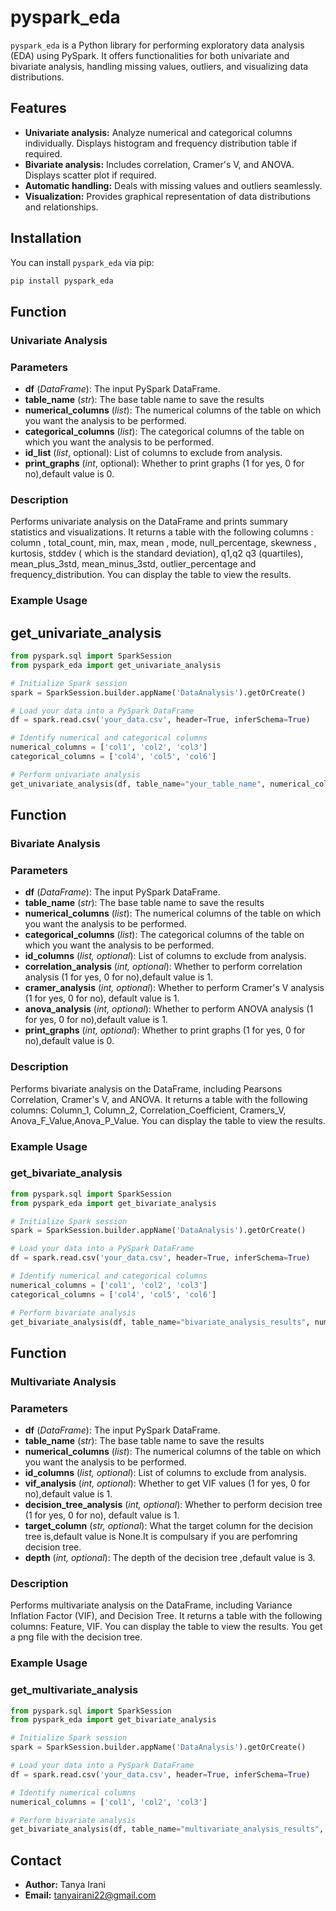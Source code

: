 # pyspark_eda

`pyspark_eda` is a Python library for performing exploratory data analysis (EDA) using PySpark. It offers functionalities for both univariate and bivariate analysis, handling missing values, outliers, and visualizing data distributions.

## Features

- **Univariate analysis:** Analyze numerical and categorical columns individually. Displays histogram and frequency distribution table if required.
- **Bivariate analysis:** Includes correlation, Cramer's V, and ANOVA. Displays scatter plot if required. 
- **Automatic handling:** Deals with missing values and outliers seamlessly.
- **Visualization:** Provides graphical representation of data distributions and relationships.

## Installation
You can install `pyspark_eda` via pip:

```bash
pip install pyspark_eda
```
## Function
### Univariate Analysis 
### Parameters
- **df** (*DataFrame*): The input PySpark DataFrame.
- **table_name** (*str*): The base table name to save the results
- **numerical_columns** (*list*): The numerical columns of the table on which you want the analysis to be performed.
- **categorical_columns** (*list*): The categorical columns of the table on which you want the analysis to be performed.
- **id_list** (*list*, optional): List of columns to exclude from analysis.
- **print_graphs** (*int*, optional): Whether to print graphs (1 for yes, 0 for no),default value is 0.

### Description
Performs univariate analysis on the DataFrame and prints summary statistics and visualizations.
It returns a table with the following columns : column , total_count, min, max, mean , mode, null_percentage, skewness , kurtosis, stddev ( which is the standard deviation), q1,q2 q3 (quartiles), mean_plus_3std, mean_minus_3std, outlier_percentage and frequency_distribution.
You can display the table to view the results.

### Example Usage
## get_univariate_analysis
```python
from pyspark.sql import SparkSession
from pyspark_eda import get_univariate_analysis

# Initialize Spark session
spark = SparkSession.builder.appName('DataAnalysis').getOrCreate()

# Load your data into a PySpark DataFrame
df = spark.read.csv('your_data.csv', header=True, inferSchema=True)

# Identify numerical and categorical columns
numerical_columns = ['col1', 'col2', 'col3']
categorical_columns = ['col4', 'col5', 'col6']

# Perform univariate analysis
get_univariate_analysis(df, table_name="your_table_name", numerical_columns=numerical_columns, categorical_columns=categorical_columns, id_list=['id_column'], print_graphs=1)
```

## Function
### Bivariate Analysis
### Parameters
- **df** (*DataFrame*): The input PySpark DataFrame.
- **table_name** (*str*): The base table name to save the results
- **numerical_columns** (*list*): The numerical columns of the table on which you want the analysis to be performed.
- **categorical_columns** (*list*): The categorical columns of the table on which you want the analysis to be performed.
- **id_columns** (*list, optional*): List of columns to exclude from analysis.
- **correlation_analysis** (*int, optional*): Whether to perform correlation analysis (1 for yes, 0 for no),default value is 1.
- **cramer_analysis** (*int, optional*): Whether to perform Cramer's V analysis (1 for yes, 0 for no), default value is 1.
- **anova_analysis** (*int, optional*): Whether to perform ANOVA analysis (1 for yes, 0 for no),default value is 1.
- **print_graphs** (*int, optional*): Whether to print graphs (1 for yes, 0 for no),default value is 0.

### Description
Performs bivariate analysis on the DataFrame, including Pearsons Correlation, Cramer's V, and ANOVA.
It returns a table with the following columns: Column_1, Column_2, Correlation_Coefficient, Cramers_V, Anova_F_Value,Anova_P_Value.
You can display the table to view the results.

### Example Usage 
### get_bivariate_analysis
```python
from pyspark.sql import SparkSession
from pyspark_eda import get_bivariate_analysis

# Initialize Spark session
spark = SparkSession.builder.appName('DataAnalysis').getOrCreate()

# Load your data into a PySpark DataFrame
df = spark.read.csv('your_data.csv', header=True, inferSchema=True)

# Identify numerical and categorical columns
numerical_columns = ['col1', 'col2', 'col3']
categorical_columns = ['col4', 'col5', 'col6']

# Perform bivariate analysis
get_bivariate_analysis(df, table_name="bivariate_analysis_results", numerical_columns=numerical_columns, categorical_columns=categorical_columns, id_columns=['id_column'], correlation_analysis=1, cramer_analysis=1, anova_analysis=1, print_graphs=1)
```

## Function
### Multivariate Analysis
### Parameters
- **df** (*DataFrame*): The input PySpark DataFrame.
- **table_name** (*str*): The base table name to save the results
- **numerical_columns** (*list*): The numerical columns of the table on which you want the analysis to be performed.
- **id_columns** (*list, optional*): List of columns to exclude from analysis.
- **vif_analysis** (*int, optional*): Whether to get VIF values (1 for yes, 0 for no),default value is 1.
- **decision_tree_analysis** (*int, optional*): Whether to perform decision tree (1 for yes, 0 for no), default value is 1.
- **target_column** (*str, optional*): What the target column for the decision tree is,default value is None.It is compulsary if you are perfomring decision tree.
- **depth** (*int, optional*): The depth of the decision tree ,default value is 3.

### Description
Performs multivariate analysis on the DataFrame, including Variance Inflation Factor (VIF), and Decision Tree.
It returns a table with the following columns: Feature, VIF. You can display the table to view the results. 
You get a png file with the decision tree. 

### Example Usage 
### get_multivariate_analysis
```python
from pyspark.sql import SparkSession
from pyspark_eda import get_bivariate_analysis

# Initialize Spark session
spark = SparkSession.builder.appName('DataAnalysis').getOrCreate()

# Load your data into a PySpark DataFrame
df = spark.read.csv('your_data.csv', header=True, inferSchema=True)

# Identify numerical columns
numerical_columns = ['col1', 'col2', 'col3']

# Perform bivariate analysis
get_bivariate_analysis(df, table_name="multivariate_analysis_results", numerical_columns=numerical_columns, id_columns=['id_column'], vif_analysis=1, decision_tree_analysis=1, target_column="target_column_name", depth=3)
```

## Contact
- **Author:** Tanya Irani
- **Email:** tanyairani22@gmail.com
